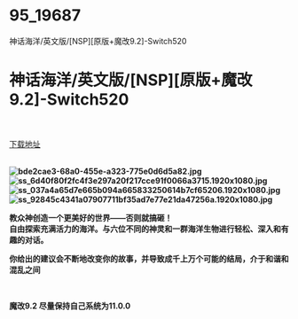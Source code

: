 # 95_19687
神话海洋/英文版/[NSP][原版+魔改9.2]-Switch520
# 神话海洋/英文版/[NSP][原版+魔改9.2]-Switch520
 <br/></br>
[下载地址](https://www.switch520.cc/article/19687 "下载地址")
<br/></br>

<p><strong><img title="bde2cae3-68a0-455e-a323-775e0d6d5a82.jpg" src="https://www.switch520.cc/muke_img/2021_07_03_852ccdb694d86.jpg" alt="bde2cae3-68a0-455e-a323-775e0d6d5a82.jpg"></strong><br>
<strong><img title="ss_6d40f80f2fc4f3e297a20f217cce91f0066a3715.1920x1080.jpg" src="https://www.switch520.cc/muke_img/2021_07_03_4d4011ca2533b.jpg" alt="ss_6d40f80f2fc4f3e297a20f217cce91f0066a3715.1920x1080.jpg"></strong><br>
<strong><img title="ss_037a4a65d7e665b094a665833250614b7cf65206.1920x1080.jpg" src="https://www.switch520.cc/muke_img/2021_07_03_3fab57a5afb3e.jpg" alt="ss_037a4a65d7e665b094a665833250614b7cf65206.1920x1080.jpg"></strong><br>
<strong><img title="ss_92845c4341a07907711bf35ad7e77e21da47256a.1920x1080.jpg" src="https://www.switch520.cc/muke_img/2021_07_03_7ea4dfc486019.jpg" alt="ss_92845c4341a07907711bf35ad7e77e21da47256a.1920x1080.jpg">&nbsp;</strong></p>
<p><strong>教众神创造一个更美好的世界——否则就搞砸！</strong><br>
<strong>自由探索充满活力的海洋。与六位不同的神灵和一群海洋生物进行轻松、深入和有趣的对话。</strong></p>
<p><strong>你给出的建议会不断地改变你的故事，并导致成千上万个可能的结局，介于和谐和混乱之间</strong></p>
<p><strong>&nbsp;</strong></p>
<p><strong>魔改9.2 尽量保持自己系统为11.0.0</strong></p>
